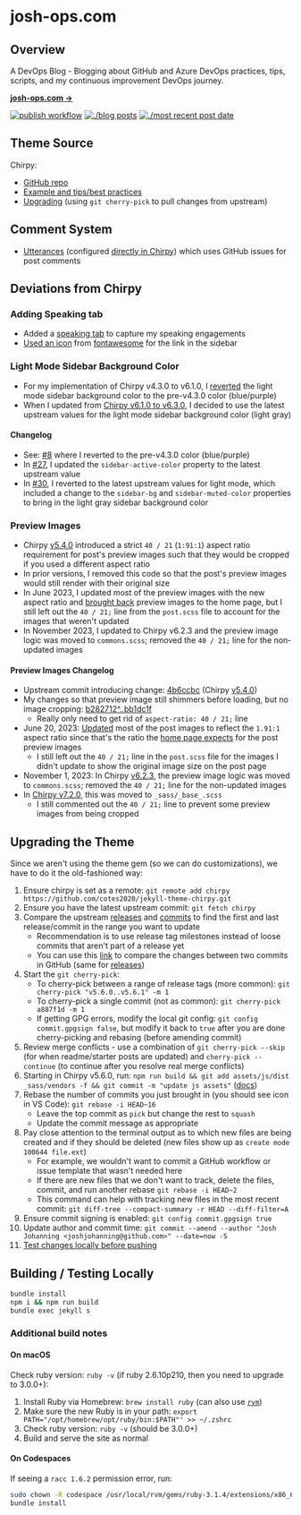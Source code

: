 # josh-ops.com

## Overview

A DevOps Blog - Blogging about GitHub and Azure DevOps practices, tips, scripts, and my continuous improvement DevOps journey.

[**josh-ops.com →**](https://josh-ops.com)

[![publish workflow](https://img.shields.io/github/actions/workflow/status/joshjohanning/joshjohanning.github.io/pages-deploy.yml?logo=github&label=publish%20workflow&labelColor=333)][publish]
[![./blog posts](https://img.shields.io/endpoint?url=https://raw.githubusercontent.com/joshjohanning/badges/main/blog/post-count.json)][blog-posts]
[![./most recent post date](https://img.shields.io/endpoint?url=https://raw.githubusercontent.com/joshjohanning/badges/main/blog/most-recent-post-date.json)][most-recent-post]

## Theme Source

Chirpy:

* [GitHub repo](https://github.com/cotes2020/jekyll-theme-chirpy)
* [Example and tips/best practices](https://chirpy.cotes.page/)
* [Upgrading](#upgrading-the-theme) (using `git cherry-pick` to pull changes from upstream)

## Comment System

* [Utterances](https://utteranc.es/) (configured [directly in Chirpy](https://github.com/joshjohanning/joshjohanning.github.io/blob/a54c9633e6cab32fd30dc69afc9ffd74857cbd8a/_config.yml#L84-L92)) which uses GitHub issues for post comments

## Deviations from Chirpy

### Adding Speaking tab

* Added a [speaking tab](https://josh-ops.com/speaking/) to capture my speaking engagements
* [Used an icon](https://github.com/joshjohanning/joshjohanning.github.io/blob/ab7bb6e3842189adf1dccc909e1e77b86b625d0a/_tabs/speaking.md?plain=1#L3) from [fontawesome](https://fontawesome.com/v4/icons/) for the link in the sidebar

### Light Mode Sidebar Background Color

* For my implementation of Chirpy v4.3.0 to v6.1.0, I [reverted](https://github.com/joshjohanning/joshjohanning.github.io/pull/8) the light mode sidebar background color to the pre-v4.3.0 color (blue/purple)
* When I updated from [Chirpy v6.1.0 to v6.3.0](https://github.com/joshjohanning/joshjohanning.github.io/pull/30), I decided to use the latest upstream values for the light mode sidebar background color (light gray)

#### Changelog

* See: [#8](https://github.com/joshjohanning/joshjohanning.github.io/pull/8) where I reverted to the pre-v4.3.0 color (blue/purple)
* In [#27](https://github.com/joshjohanning/joshjohanning.github.io/pull/27), I updated the `sidebar-active-color` property to the latest upstream value
* In [#30](https://github.com/joshjohanning/joshjohanning.github.io/pull/30), I reverted to the latest upstream values for light mode, which included a change to the `sidebar-bg` and `sidebar-muted-color` properties to bring in the light gray sidebar background color

### Preview Images

* Chirpy [v5.4.0](https://github.com/cotes2020/jekyll-theme-chirpy/commit/4b6ccbcbccce27b9fcb035812efefe4eb69301cf) introduced a strict `40 / 21` (`1:91:1`) aspect ratio requirement for post's preview images such that they would be cropped if you used a different aspect ratio
* In prior versions, I removed this code so that the post's preview images would still render with their original size
* In June 2023, I updated most of the preview images with the new aspect ratio and [brought back](https://github.com/joshjohanning/joshjohanning.github.io/commit/1920dc7d98cbe11a6882ae0ec067fabccd64426b) preview images to the home page, but I still left out the `40 / 21;` line from the `post.scss` file to account for the images that weren't updated
* In November 2023, I updated to Chirpy v6.2.3 and the preview image logic was moved to `commons.scss`; removed the `40 / 21;` line for the non-updated images

#### Preview Images Changelog

* Upstream commit introducing change: [4b6ccbc](https://github.com/cotes2020/jekyll-theme-chirpy/commit/4b6ccbcbccce27b9fcb035812efefe4eb69301cf) (Chirpy [v5.4.0](https://github.com/cotes2020/jekyll-theme-chirpy/releases/tag/v5.4.0))
* My changes so that preview image still shimmers before loading, but no image cropping: [b282712^..bb1dc1f](https://github.com/joshjohanning/joshjohanning.github.io/compare/b282712087028da95e292e3159d20cdf63d59feb^..bb1dc1f1bdbba4ee7d62858d834e0ca19f7745db)
  * Really only need to get rid of `aspect-ratio: 40 / 21;` line
* June 20, 2023: [Updated](https://github.com/joshjohanning/joshjohanning.github.io/commit/af83c7019c5783f70d5e725991097a7217a6658a) most of the post images to reflect the `1.91:1` aspect ratio since that's the ratio the [home page expects](https://github.com/joshjohanning/joshjohanning.github.io/commit/1920dc7d98cbe11a6882ae0ec067fabccd64426b) for the post preview images
  * I still left out the `40 / 21;` line in the `post.scss` file for the images I didn't update to show the original image size on the post page
* November 1, 2023: In Chirpy [v6.2.3](https://github.com/joshjohanning/joshjohanning.github.io/pull/30), the preview image logic was moved to `commons.scss`; removed the `40 / 21;` line for the non-updated images
* In [Chirpy v7.2.0](https://github.com/cotes2020/jekyll-theme-chirpy/compare/v7.1.1...v7.2.0#diff-b835e02ce3799a65dcd965ded5ca870e723fe680ac31b1077af060e0c2bbd921), this was moved to `_sass/_base_.scss`
  * I still commented out the `40 / 21;` line to prevent some preview images from being cropped

## Upgrading the Theme

Since we aren't using the theme gem (so we can do customizations), we have to do it the old-fashioned way:

1. Ensure chirpy is set as a remote: `git remote add chirpy https://github.com/cotes2020/jekyll-theme-chirpy.git`
2. Ensure you have the latest upstream commit: `git fetch chirpy`
3. Compare the upstream [releases](https://github.com/cotes2020/jekyll-theme-chirpy/releases) and [commits](https://github.com/cotes2020/jekyll-theme-chirpy/commits/master) to find the first and last release/commit in the range you want to update
    * Recommendation is to use release tag milestones instead of loose commits that aren't part of a release yet
    * You can use this [link](https://github.com/cotes2020/jekyll-theme-chirpy/compare/a887f1d^..602e984) to compare the changes between two commits in GitHub (same for [releases](https://github.com/cotes2020/jekyll-theme-chirpy/compare/v5.6.0..v5.6.1))
4. Start the `git cherry-pick`:
    * To cherry-pick between a range of release tags (more common): `git cherry-pick "v5.6.0..v5.6.1" -m 1`
    * To cherry-pick a single commit (not as common): `git cherry-pick a887f1d -m 1`
    * If getting GPG errors, modify the local git config: `git config commit.gpgsign false`, but modify it back to `true` after you are done cherry-picking and rebasing (before amending commit)
5. Review merge conflicts - use a combination of `git cherry-pick --skip` (for when readme/starter posts are updated) and `cherry-pick --continue` (to continue after you resolve real merge conflicts)
6. Starting in Chirpy v5.6.0, run: `npm run build && git add assets/js/dist _sass/vendors -f && git commit -m "update js assets"` ([docs](https://github.com/cotes2020/jekyll-theme-chirpy/wiki/Upgrade-Guide#upgrade-the-fork))
7. Rebase the number of commits you just brought in (you should see icon in VS Code): `git rebase -i HEAD~16`
    * Leave the top commit as `pick` but change the rest to `squash`
    * Update the commit message as appropriate
8. Pay close attention to the terminal output as to which new files are being created and if they should be deleted (new files show up as `create mode 100644 file.ext`)
    * For example, we wouldn't want to commit a GitHub workflow or issue template that wasn't needed here
    * If there are new files that we don't want to track, delete the files, commit, and run another rebase `git rebase -i HEAD~2`
    * This command can help with tracking new files in the most recent commit: `git diff-tree --compact-summary -r HEAD --diff-filter=A`
9. Ensure commit signing is enabled: `git config commit.gpgsign true`
10. Update author and commit time: `git commit --amend --author "Josh Johanning <joshjohanning@github.com>" --date=now -S`
11. [Test changes locally before pushing](#building--testing-locally)

## Building / Testing Locally

```sh
bundle install
npm i && npm run build
bundle exec jekyll s
```

### Additional build notes

#### On macOS

Check ruby version: `ruby -v` (if ruby 2.6.10p210, then you need to upgrade to 3.0.0+):

1. Install Ruby via Homebrew: `brew install ruby` (can also use [`rvm`](https://rvm.io/rvm/install))
2. Make sure the new Ruby is in your path: `export PATH="/opt/homebrew/opt/ruby/bin:$PATH"' >> ~/.zshrc`
3. Check ruby version: `ruby -v` (should be 3.0.0+)
4. Build and serve the site as normal

#### On Codespaces

If seeing a `racc 1.6.2` permission error, run:

```sh
sudo chown -R codespace /usr/local/rvm/gems/ruby-3.1.4/extensions/x86_64-linux/3.1.0
bundle install
```

[publish]: https://github.com/joshjohanning/joshjohanning.github.io/actions/workflows/pages-deploy.yml
[blog-posts]: https://josh-ops.com/
[most-recent-post]: https://josh-ops.com/archives/
